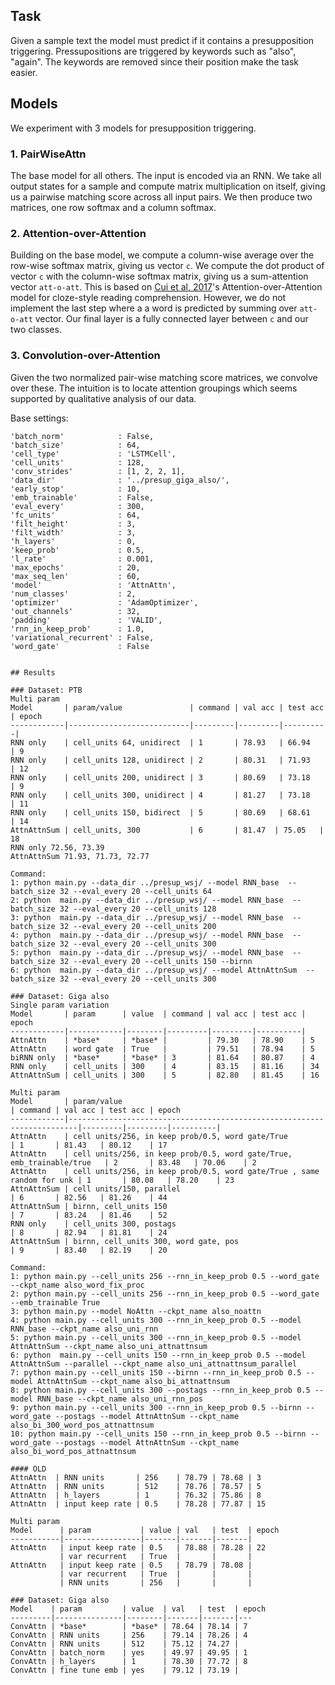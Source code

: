 
## Task
Given a sample text the model must predict if it contains a presupposition triggering. Pressupositions are triggered by keywords such as "also", "again". The keywords are removed since their position make the task easier.

## Models
We experiment with 3 models for presupposition triggering.

### 1. PairWiseAttn
The base model for all others. The input is encoded via an RNN.
We take all output states for a sample and compute matrix multiplication on itself,
giving us a pairwise matching score across all input pairs. We then produce two
matrices, one row softmax and a column softmax.

### 2. Attention-over-Attention
Building on the base model, we compute a column-wise average over the row-wise softmax matrix, giving us vector `c`. We compute the dot product of vector `c` with the column-wise softmax matrix, giving us a sum-attention vector `att-o-att`.
This is based on [Cui et al, 2017](https://arxiv.org/pdf/1607.04423.pdf)'s Attention-over-Attention model for cloze-style reading comprehension.
However, we do not implement the last step where a a word is predicted by summing over `att-o-att` vector. Our final layer is a fully connected layer between `c` and our two classes.

### 3. Convolution-over-Attention
Given the two normalized pair-wise matching score matrices, we convolve over these.
The intuition is to locate attention groupings which seems supported by qualitative analysis of our data.

Base settings:
```shell
'batch_norm'            : False,
'batch_size'            : 64,
'cell_type'             : 'LSTMCell',
'cell_units'            : 128,
'conv_strides'          : [1, 2, 2, 1],
'data_dir'              : '../presup_giga_also/',
'early_stop'            : 10,
'emb_trainable'         : False,
'eval_every'            : 300,
'fc_units'              : 64,
'filt_height'           : 3,
'filt_width'            : 3,
'h_layers'              : 0,
'keep_prob'             : 0.5,
'l_rate'                : 0.001,
'max_epochs'            : 20,
'max_seq_len'           : 60,
'model'                 : 'AttnAttn',
'num_classes'           : 2,
'optimizer'             : 'AdamOptimizer',
'out_channels'          : 32,
'padding'               : 'VALID',
'rnn_in_keep_prob'      : 1.0,
'variational_recurrent' : False,
'word_gate'             : False


## Results

### Dataset: PTB
Multi param
Model       | param/value               | command | val acc | test acc | epoch
------------|---------------------------|---------|---------|----------|
RNN only    | cell_units 64, unidirect  | 1       | 78.93   | 66.94    | 9
RNN only    | cell_units 128, unidirect | 2       | 80.31   | 71.93    | 12
RNN only    | cell_units 200, unidirect | 3       | 80.69   | 73.18    | 9
RNN only    | cell_units 300, unidirect | 4       | 81.27   | 73.18    | 11
RNN only    | cell_units 150, bidirect  | 5       | 80.69   | 68.61    | 14
AttnAttnSum | cell_units, 300           | 6       | 81.47  | 75.05   | 18
RNN only 72.56, 73.39
AttnAttnSum 71.93, 71.73, 72.77

Command:
1: python main.py --data_dir ../presup_wsj/ --model RNN_base  --batch_size 32 --eval_every 20 --cell_units 64
2: python  main.py --data_dir ../presup_wsj/ --model RNN_base  --batch_size 32 --eval_every 20 --cell_units 128
3: python  main.py --data_dir ../presup_wsj/ --model RNN_base  --batch_size 32 --eval_every 20 --cell_units 200
4: python  main.py --data_dir ../presup_wsj/ --model RNN_base  --batch_size 32 --eval_every 20 --cell_units 300
5: python  main.py --data_dir ../presup_wsj/ --model RNN_base  --batch_size 32 --eval_every 20 --cell_units 150 --birnn
6: python  main.py --data_dir ../presup_wsj/ --model AttnAttnSum  --batch_size 32 --eval_every 20 --cell_units 300

### Dataset: Giga also
Single param variation
Model       | param      | value  | command | val acc | test acc | epoch
------------|------------|--------|---------|---------|----------|
AttnAttn    | *base*     | *base* |         | 79.30   | 78.90    | 5
AttnAttn    | word gate  | True   |         | 79.51   | 78.94    | 5
biRNN only  | *base*     | *base* | 3       | 81.64   | 80.87    | 4
RNN only    | cell_units | 300    | 4       | 83.15   | 81.16    | 34
AttnAttnSum | cell_units | 300    | 5       | 82.80   | 81.45    | 16

Multi param
Model       | param/value                                                            | command | val acc | test acc | epoch
------------|------------------------------------------------------------------------|---------|---------|----------|
AttnAttn    | cell units/256, in keep prob/0.5, word gate/True                       | 1       | 81.43   | 80.12    | 17
AttnAttn    | cell units/256, in keep prob/0.5, word gate/True, emb_trainable/true   | 2       | 83.48   | 70.06    | 2
AttnAttn    | cell units/256, in keep prob/0.5, word gate/True , same random for unk | 1       | 80.08   | 78.20    | 23
AttnAttnSum | cell units/150, parallel                                               | 6       | 82.56   | 81.26    | 44
AttnAttnSum | birnn, cell_units 150                                                  | 7       | 83.24   | 81.46    | 52
RNN only    | cell_units 300, postags                                                | 8       | 82.94   | 81.81    | 24
AttnAttnSum | birnn, cell_units 300, word gate, pos                                  | 9       | 83.40   | 82.19    | 20

Command:
1: python main.py --cell_units 256 --rnn_in_keep_prob 0.5 --word_gate --ckpt_name also_word_fix_proc
2: python main.py --cell_units 256 --rnn_in_keep_prob 0.5 --word_gate --emb_trainable True
3: python main.py --model NoAttn --ckpt_name also_noattn
4: python main.py --cell_units 300 --rnn_in_keep_prob 0.5 --model RNN_base --ckpt_name also_uni_rnn
5: python main.py --cell_units 300 --rnn_in_keep_prob 0.5 --model AttnAttnSum --ckpt_name also_uni_attnattnsum
6: python  main.py --cell_units 150 --rnn_in_keep_prob 0.5 --model AttnAttnSum --parallel --ckpt_name also_uni_attnattnsum_parallel
7: python main.py --cell_units 150 --birnn --rnn_in_keep_prob 0.5 --model AttnAttnSum --ckpt_name also_bi_attnattnsum
8: python main.py --cell_units 300 --postags --rnn_in_keep_prob 0.5 --model RNN_base --ckpt_name also_uni_rnn_pos
9: python main.py --cell_units 300 --rnn_in_keep_prob 0.5 --birnn --word_gate --postags --model AttnAttnSum --ckpt_name also_bi_300_word_pos_attnattnsum
10: python main.py --cell_units 150 --rnn_in_keep_prob 0.5 --birnn --word_gate --postags --model AttnAttnSum --ckpt_name also_bi_word_pos_attnattnsum

#### OLD
AttnAttn  | RNN units       | 256    | 78.79 | 78.68 | 3
AttnAttn  | RNN units       | 512    | 78.76 | 78.57 | 5
AttnAttn  | h_layers        | 1      | 76.32 | 75.86 | 8
AttnAttn  | input keep rate | 0.5    | 78.28 | 77.87 | 15

Multi param
Model      | param           | value | val   | test  | epoch
-----------|-----------------|-------|-------|-------|
AttnAttn   | input keep rate | 0.5   | 78.88 | 78.28 | 22
           | var recurrent   | True  |       |       |
AttnAttn   | input keep rate | 0.5   | 78.79 | 78.08 |
           | var recurrent   | True  |       |       |
           | RNN units       | 256   |       |       |

### Dataset: Giga also
Model    | param         | value  | val   | test  | epoch
---------|---------------|--------|-------|-------|---
ConvAttn | *base*        | *base* | 78.64 | 78.14 | 7
ConvAttn | RNN units     | 256    | 79.14 | 78.26 | 4
ConvAttn | RNN units     | 512    | 75.12 | 74.27 |
ConvAttn | batch_norm    | yes    | 49.97 | 49.95 | 1
ConvAttn | h_layers      | 1      | 78.30 | 77.72 | 8
ConvAttn | fine tune emb | yes    | 79.12 | 73.19 |


